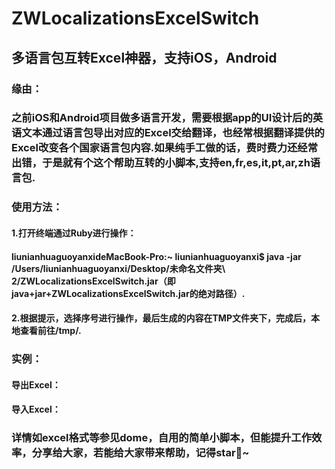 # ZWLocalizationsExcelSwitch
## 多语言包互转Excel神器，支持iOS，Android
### 缘由：
### 之前iOS和Android项目做多语言开发，需要根据app的UI设计后的英语文本通过语言包导出对应的Excel交给翻译，也经常根据翻译提供的Excel改变各个国家语言包内容.如果纯手工做的话，费时费力还经常出错，于是就有个这个帮助互转的小脚本,支持en,fr,es,it,pt,ar,zh语言包.
### 使用方法：
#### 1.打开终端通过Ruby进行操作： 
#### liunianhuaguoyanxideMacBook-Pro:~ liunianhuaguoyanxi$ java -jar /Users/liunianhuaguoyanxi/Desktop/未命名文件夹\ 2/ZWLocalizationsExcelSwitch.jar（即java+jar+ZWLocalizationsExcelSwitch.jar的绝对路径）.
#### 2.根据提示，选择序号进行操作，最后生成的内容在TMP文件夹下，完成后，本地查看前往/tmp/.
### 实例：
#### 导出Excel：
#### 导入Excel：
### 详情如excel格式等参见dome，自用的简单小脚本，但能提升工作效率，分享给大家，若能给大家带来帮助，记得star🙂~
